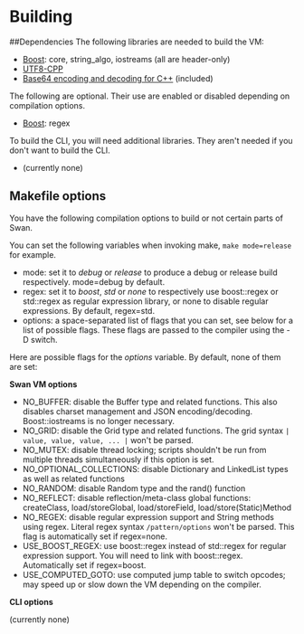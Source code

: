 # Building

##Dependencies
The following libraries are needed to build the VM:

- [Boost](http://boost.org/): core, string_algo, iostreams (all are header-only)
- [UTF8-CPP](http://utfcpp.sourceforge.net/)
- [Base64 encoding and decoding for C++](https://renenyffenegger.ch/notes/development/Base64/Encoding-and-decoding-base-64-with-cpp)  (included)

The following are optional. Their use are enabled or disabled depending on compilation options.

- [Boost](http://boost.org/): regex

To build the CLI, you will need additional libraries. They aren't needed if you don't want to build the CLI.

- (currently none)

## Makefile options
You have the following compilation options to build or not certain parts of Swan.


You can set the following variables when invoking make, `make mode=release` for example.

- mode: set it to *debug* or *release* to produce a debug or release build respectively. mode=debug by default.
- regex: set it to *boost*, *std* or *none* to respectively use boost::regex or std::regex as regular expression library, or none to disable regular expressions. By default, regex=std.
- options: a space-separated list of flags that you can set, see below for a list of possible flags. These flags are passed to the compiler using the -D switch.

Here are possible flags for the *options* variable. By default, none of them are set:

**Swan VM options**

- NO_BUFFER: disable the Buffer type and related functions. This also disables charset management and JSON encoding/decoding. Boost::iostreams is no longer necessary.
- NO_GRID: disable the Grid type and related functions. The grid syntax `| value, value, value, ... |` won't be parsed.
- NO_MUTEX: disable thread locking; scripts shouldn't be run from multiple threads simultaneously if this option is set.
- NO_OPTIONAL_COLLECTIONS: disable Dictionary and LinkedList types as well as related functions
- NO_RANDOM: disable Random type and the rand() function
- NO_REFLECT: disable reflection/meta-class global functions: createClass, load/storeGlobal, load/storeField, load/store(Static)Method
- NO_REGEX: disable regular expression support and String methods using regex. Literal regex syntax `/pattern/options` won't be parsed. This flag is automatically set if regex=none.
- USE_BOOST_REGEX: use boost::regex instead of std::regex for regular expression support. You will need to link with boost::regex. Automatically set if regex=boost.
- USE_COMPUTED_GOTO: use computed jump table to switch opcodes; may speed up or slow down the VM depending on the compiler.


**CLI options**

(currently none)
